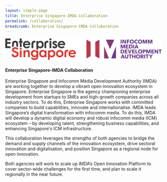 ```yaml
---
layout: simple-page
title: Enterprise Singapore-IMDA Collaboration
permalink: /collaboration/
breadcrumb: Enterprise Singapore-IMDA Collaboration
---
```

![2](/images/about/esg-imda-collaboration.jpeg)

#### Enterprise Singapore-IMDA Collaboration

Enterprise Singapore and Infocomm Media Development Authority (IMDA) are working together to develop a vibrant open innovation ecosystem in Singapore. Enterprise Singapore is the agency championing enterprise development from startups to SMEs and high-growth companies across all industry sectors. To do this, Enterprise Singapore works with committed companies to build capabilities, innovate and internationalise. IMDA leads Singapore’s digital transformation with infocomm media. To do this, IMDA will develop a dynamic digital economy and robust infocomm media (ICM) ecosystem – by developing talent, strengthening business capabilities, and enhancing Singapore's ICM infrastructure. 

This collaboration leverages the strengths of both agencies to bridge the demand and supply channels of the innovation ecosystem, drive sectoral innovation and digitalisation, and position Singapore as a regional node for open innovation.

Both agencies will work to scale up IMDA’s Open Innovation Platform to cover sector-wide challenges for the first time, and plan to scale it regionally in the near future.
